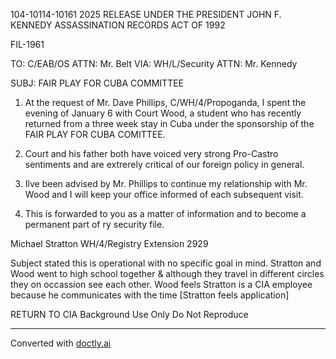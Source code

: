 104-10114-10161 2025 RELEASE UNDER THE PRESIDENT JOHN F. KENNEDY ASSASSINATION RECORDS ACT OF 1992

FIL-1961

TO: C/EAB/OS
ATTN: Mr. Belt
VIA: WH/L/Security
ATTN: Mr. Kennedy

SUBJ: FAIR PLAY FOR CUBA COMMITTEE

1. At the request of Mr. Dave Phillips, C/WH/4/Propoganda, I spent the evening of January 6 with Court Wood, a student who has recently returned from a three week stay in Cuba under the sponsorship of the FAIR PLAY FOR CUBA COMITTEE.

2. Court and his father both have voiced very strong Pro-Castro sentiments and are extrerely critical of our foreign policy in general.

3. Ilve been advised by Mr. Phillips to continue my relationship with Mr. Wood and I will keep your office informed of each subsequent visit.

4. This is forwarded to you as a matter of information and to become a permanent part of ry security file.

Michael Stratton
WH/4/Registry
Extension 2929

Subject stated this is operational with no specific goal in mind. Stratton and Wood went to high school together & although they travel in different circles they on occassion see each other. Wood feels Stratton is a CIA employee because he communicates with the time [Stratton feels application]

RETURN TO CIA
Background Use Only
Do Not Reproduce


---
Converted with [doctly.ai](https://doctly.ai)